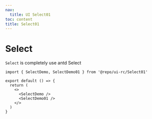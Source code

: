 ```yaml
---
nav:
  title: UI Select01
toc: content
title: Select01
---
```


# Select

`Select` is completely use antd Select

```tsx
import { SelectDemo, SelectDemo01 } from '@repo/ui-rc/Select01'

export default () => {
  return (
    <>
      <SelectDemo />
      <SelectDemo01 />
    </>
  )
}
```

